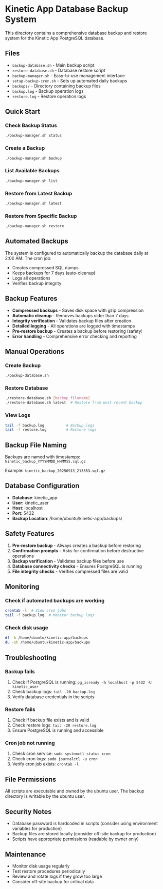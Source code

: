 # Kinetic App Database Backup System

This directory contains a comprehensive database backup and restore system for the Kinetic App PostgreSQL database.

## Files

- `backup-database.sh` - Main backup script
- `restore-database.sh` - Database restore script  
- `backup-manager.sh` - Easy-to-use management interface
- `setup-backup-cron.sh` - Sets up automated daily backups
- `backups/` - Directory containing backup files
- `backup.log` - Backup operation logs
- `restore.log` - Restore operation logs

## Quick Start

### Check Backup Status
```bash
./backup-manager.sh status
```

### Create a Backup
```bash
./backup-manager.sh backup
```

### List Available Backups
```bash
./backup-manager.sh list
```

### Restore from Latest Backup
```bash
./backup-manager.sh latest
```

### Restore from Specific Backup
```bash
./backup-manager.sh restore
```

## Automated Backups

The system is configured to automatically backup the database daily at 2:00 AM. The cron job:
- Creates compressed SQL dumps
- Keeps backups for 7 days (auto-cleanup)
- Logs all operations
- Verifies backup integrity

## Backup Features

- **Compressed backups** - Saves disk space with gzip compression
- **Automatic cleanup** - Removes backups older than 7 days
- **Integrity verification** - Validates backup files after creation
- **Detailed logging** - All operations are logged with timestamps
- **Pre-restore backup** - Creates a backup before restoring (safety)
- **Error handling** - Comprehensive error checking and reporting

## Manual Operations

### Create Backup
```bash
./backup-database.sh
```

### Restore Database
```bash
./restore-database.sh [backup_filename]
./restore-database.sh latest  # Restore from most recent backup
```

### View Logs
```bash
tail -f backup.log          # Backup logs
tail -f restore.log         # Restore logs
```

## Backup File Naming

Backups are named with timestamps: `kinetic_backup_YYYYMMDD_HHMMSS.sql.gz`

Example: `kinetic_backup_20250913_213353.sql.gz`

## Database Configuration

- **Database**: kinetic_app
- **User**: kinetic_user  
- **Host**: localhost
- **Port**: 5432
- **Backup Location**: /home/ubuntu/kinetic-app/backups/

## Safety Features

1. **Pre-restore backup** - Always creates a backup before restoring
2. **Confirmation prompts** - Asks for confirmation before destructive operations
3. **Backup verification** - Validates backup files before use
4. **Database connectivity checks** - Ensures PostgreSQL is running
5. **File integrity checks** - Verifies compressed files are valid

## Monitoring

### Check if automated backups are working
```bash
crontab -l  # View cron jobs
tail -f backup.log  # Monitor backup logs
```

### Check disk usage
```bash
df -h /home/ubuntu/kinetic-app/backups
du -sh /home/ubuntu/kinetic-app/backups
```

## Troubleshooting

### Backup fails
1. Check if PostgreSQL is running: `pg_isready -h localhost -p 5432 -U kinetic_user`
2. Check backup logs: `tail -20 backup.log`
3. Verify database credentials in the scripts

### Restore fails
1. Check if backup file exists and is valid
2. Check restore logs: `tail -20 restore.log`
3. Ensure PostgreSQL is running and accessible

### Cron job not running
1. Check cron service: `sudo systemctl status cron`
2. Check cron logs: `sudo journalctl -u cron`
3. Verify cron job exists: `crontab -l`

## File Permissions

All scripts are executable and owned by the ubuntu user. The backup directory is writable by the ubuntu user.

## Security Notes

- Database password is hardcoded in scripts (consider using environment variables for production)
- Backup files are stored locally (consider off-site backup for production)
- Scripts have appropriate permissions (readable by owner only)

## Maintenance

- Monitor disk usage regularly
- Test restore procedures periodically
- Review and rotate logs if they grow too large
- Consider off-site backup for critical data
